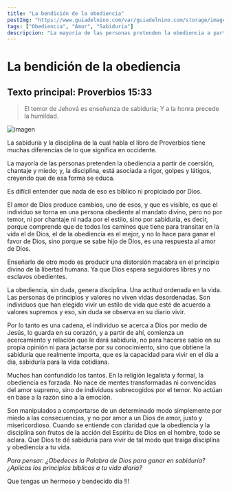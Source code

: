 ```yaml
---
title: "La bendición de la obediencia"
postImg: "https://www.guiadelnino.com/var/guiadelnino.com/storage/images/educacion/juegos-para-educar-en-valores/10-valores-para-una-buena-educacion/la-obediencia/5809584-6-esl-ES/la-obediencia.jpg"
tags: ["Obediencia", "Amor", "Sabiduria"]
descripcion: "La mayoría de las personas pretenden la obediencia a partir de coersión, chantaje y miedo..."
---
```


# La bendición de la obediencia
## Texto principal: Proverbios 15:33
> El temor de Jehová es enseñanza de sabiduría; Y a la honra precede la humildad.

![imagen](https://www.guiadelnino.com/var/guiadelnino.com/storage/images/educacion/juegos-para-educar-en-valores/10-valores-para-una-buena-educacion/la-obediencia/5809584-6-esl-ES/la-obediencia.jpg)


La sabiduría y la disciplina de la cual habla el libro de Proverbios tiene muchas diferencias de lo que significa en occidente.
 
La mayoría de las personas pretenden la obediencia a partir de coersión, chantaje y miedo; y, la disciplina, 
está asociada a rigor, golpes y látigos, creyendo que de esa forma se educa.

Es difícil entender que nada de eso es bíblico ni propiciado por Dios.

El amor de Dios produce cambios, uno de esos, y que es visible, es que el individuo se torna en una persona obediente al mandato divino, pero no por temor, ni por chantaje ni nada por el estilo, sino por sabiduría, es decir, porque comprende que de todos los caminos que tiene para transitar en la vida el de Dios, el de la obediencia es el mejor, y no lo hace para ganar el favor de Dios, sino porque se sabe hijo de Dios, es una respuesta al amor de Dios.

Enseñarlo de otro modo es producir una distorsión macabra en el principio divino de la libertad humana. Ya que Dios espera seguidores libres y no esclavos obedientes.

La obediencia, sin duda, genera disciplina. Una actitud ordenada en la vida. Las personas de principios y valores no viven vidas desordenadas. Son individuos que han elegido vivir un estilo de vida que esté de acuerdo a valores supremos y eso, sin duda se observa en su diario vivir.

Por lo tanto es una cadena, el individuo se acerca a Dios por medio de Jesús, lo guarda en su corazón, y a partir de ahí, comienza un acercamiento y relación que le dará sabiduría, no para hacerse sabio en su propia opinión ni para jactarse por su conocimiento, sino que obtiene la sabiduría que realmente importa, que es la capacidad para vivir en el día a día, sabiduría para la vida cotidiana.

Muchos han confundido los tantos. En la religión legalista y formal, la obediencia es forzada. No nace de mentes transformadas ni convencidas del amor supremo, sino de individuos sobrecogidos por el temor. No actúan en base a la razón sino a la emoción. 

Son manipulados a comportarse de un determinado modo simplemente por miedo a las consecuencias, 
y no por amor a un Dios de amor, justo y misericordioso. Cuando se entiende con claridad que la obediencia y la disciplina son frutos de la acción del Espíritu de Dios en el hombre, todo se aclara. Que Dios te dé sabiduría para vivir de tal modo que traiga disciplina y obediencia a tu vida.

_Para pensar:_
_*¿Obedeces la Palabra de Dios para ganar en sabiduría?¿Aplicas los principios biblicos a tu vida diaria?*_

Que tengas un hermoso y bendecido dia !!!
